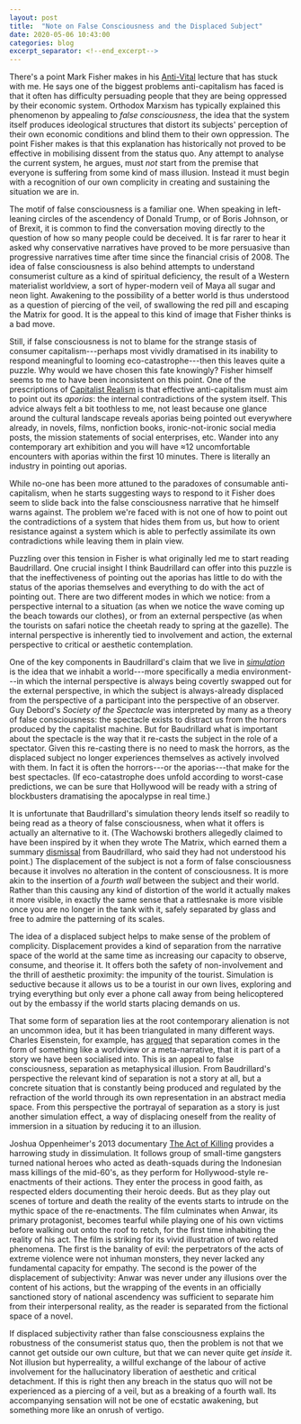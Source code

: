 ```yaml
---
layout: post
title:  "Note on False Consciousness and the Displaced Subject"
date: 2020-05-06 10:43:00
categories: blog
excerpt_separator: <!--end_excerpt-->
---
```


There's a point Mark Fisher makes in his [Anti-Vital](https://www.youtube.com/watch?v=LrKiScp_gog) lecture that has stuck with me. He says one of the biggest problems anti-capitalism has faced is that it often has difficulty persuading people that they are being oppressed by their economic system. Orthodox Marxism has typically explained this phenomenon by appealing to _false consciousness_, the idea that the system itself produces ideological structures that distort its subjects' perception of their own economic conditions and blind them to their own oppression. The point Fisher makes is that this explanation has historically not proved to be effective in mobilising dissent from the status quo. Any attempt to analyse the current system, he argues, must _not_ start from the premise that everyone is suffering from some kind of mass illusion. Instead it must begin with a recognition of our own complicity in creating and sustaining the situation we are in.

<!--end_excerpt-->

The motif of false consciousness is a familiar one. When speaking in left-leaning circles of the ascendency of Donald Trump, or of Boris Johnson, or of Brexit, it is common to find the conversation moving directly to the question of how so many people could be deceived. It is far rarer to hear it asked why conservative narratives have proved to be more persuasive than progressive narratives time after time since the financial crisis of 2008. The idea of false consciousness is also behind attempts to understand consumerist culture as a kind of spiritual deficiency, the result of a Western materialist worldview, a sort of hyper-modern veil of Maya all sugar and neon light. Awakening to the possibility of a better world is thus understood as a question of piercing of the veil, of swallowing the red pill and escaping the Matrix for good. It is the appeal to this kind of image that Fisher thinks is a bad move.

Still, if false consciousness is not to blame for the strange stasis of consumer capitalism---perhaps most vividly dramatised in its inability to respond meaningful to looming eco-catastrophe---then this leaves quite a puzzle. Why would we have chosen this fate knowingly? Fisher himself seems to me to have been inconsistent on this point. One of the prescriptions of [Capitalist Realism]({{site.baseurl}}/blog/2020/05/02/capitalist-realism.html) is that effective anti-capitalism must aim to point out its _aporias_: the internal contradictions of the system itself. This advice always felt a bit toothless to me, not least because one glance around the cultural landscape reveals aporias being pointed out everywhere already, in novels, films, nonfiction books, ironic-not-ironic social media posts, the mission statements of social enterprises, etc. Wander into any contemporary art exhibition and you will have ≈12 uncomfortable encounters with aporias within the first 10 minutes. There is literally an industry in pointing out aporias.

While no-one has been more attuned to the paradoxes of consumable anti-capitalism, when he starts suggesting ways to respond to it Fisher does seem to slide back into the false consciousness narrative that he himself warns against. The problem we're faced with is not one of how to point out the contradictions of a system that hides them from us, but how to orient resistance against a system which is able to perfectly assimilate its own contradictions while leaving them in plain view.

Puzzling over this tension in Fisher is what originally led me to start reading Baudrillard. One crucial insight I think Baudrillard can offer into this puzzle is that the ineffectiveness of pointing out the aporias has little to do with the status of the aporias themselves and everything to do with the act of pointing out. There are two different modes in which we notice: from a perspective internal to a situation (as when we notice the wave coming up the beach towards our clothes), or from an external perspective (as when the tourists on safari notice the cheetah ready to spring at the gazelle). The internal perspective is inherently tied to involvement and action, the external perspective to critical or aesthetic contemplation.

One of the key components in Baudrillard's claim that we live in [_simulation_]({{site.baseurl}}/assets/pdf/baudrillard-precession.pdf) is the idea that we inhabit a world---more specifically a media environment---in which the internal perspective is always being covertly swapped out for the external perspective, in which the subject is always-already displaced from the perspective of a participant into the perspective of an observer. Guy Debord's _Society of the Spectacle_ was interpreted by many as a theory of false consciousness: the spectacle exists to distract us from the horrors produced by the capitalist machine. But for Baudrillard what is important about the spectacle is the way that it re-casts the subject in the role of a spectator. Given this re-casting there is no need to mask the horrors, as the displaced subject no longer experiences themselves as actively involved with them. In fact it is often the horrors---or the aporias---that make for the best spectacles. (If eco-catastrophe does unfold according to worst-case predictions, we can be sure that Hollywood will be ready with a string of blockbusters dramatising the apocalypse in real time.)

It is unfortunate that Baudrillard's simulation theory lends itself so readily to being read as a theory of false consciousness, when what it offers is actually an alternative to it. (The Wachowski brothers allegedly claimed to have been inspired by it when they wrote The Matrix, which earned them a summary [dismissal](https://www.nytimes.com/2002/05/24/opinion/editorial-observer-a-french-philosopher-talks-back-to-hollywood-and-the-matrix.html) from Baudrillard, who said they had not understood his point.) The displacement of the subject is not a form of false consciousness because it involves no alteration in the content of consciousness. It is more akin to the insertion of a _fourth wall_ between the subject and their world. Rather than this causing any kind of distortion of the world it actually makes it more visible, in exactly the same sense that a rattlesnake is more visible once you are no longer in the tank with it, safely separated by glass and free to admire the patterning of its scales.

The idea of a displaced subject helps to make sense of the problem of complicity. Displacement provides a kind of separation from the narrative space of the world at the same time as increasing our capacity to observe, consume, and theorise it. It offers both the safety of non-involvement and the thrill of aesthetic proximity: the impunity of the tourist. Simulation is seductive because it allows us to be a tourist in our own lives, exploring and trying everything but only ever a phone call away from being helicoptered out by the embassy if the world starts placing demands on us.

That some form of separation lies at the root contemporary alienation is not an uncommon idea, but it has been triangulated in many different ways. Charles Eisenstein, for example, has [argued](https://charleseisenstein.org/books/the-more-beautiful-world-our-hearts-know-is-possible/eng/separation/) that separation comes in the form of something like a worldview or a meta-narrative, that it is part of a story we have been socialised into. This is an appeal to false consciousness, separation as metaphysical illusion. From Baudrillard's perspective the relevant kind of separation is not a story at all, but a concrete situation that is constantly being produced and regulated by the refraction of the world through its own representation in an abstract media space. From this perspective the portrayal of separation as a story is just another simulation effect, a way of displacing oneself from the reality of immersion in a situation by reducing it to an illusion.

Joshua Oppenheimer's 2013 documentary [The Act of Killing](https://www.youtube.com/watch?v=SD5oMxbMcHM) provides a harrowing study in dissimulation. It follows group of small-time gangsters turned national heroes who acted as death-squads during the Indonesian mass killings of the mid-60's, as they perform for Hollywood-style re-enactments of their actions. They enter the process in good faith, as respected elders documenting their heroic deeds. But as they play out scenes of torture and death the reality of the events starts to intrude on the mythic space of the re-enactments. The film culminates when Anwar, its primary protagonist, becomes tearful while playing one of his own victims before walking out onto the roof to retch, for the first time inhabiting the reality of his act. The film is striking for its vivid illustration of two related phenomena. The first is the banality of evil: the perpetrators of the acts of extreme violence were not inhuman monsters, they never lacked any fundamental capacity for empathy. The second is the power of the displacement of subjectivity: Anwar was never under any illusions over the content of his actions, but the wrapping of the events in an officially sanctioned story of national ascendency was sufficient to separate him from their interpersonal reality, as the reader is separated from the fictional space of a novel.

If displaced subjectivity rather than false consciousness explains the robustness of the consumerist status quo, then the problem is not that we cannot get outside our own culture, but that we can never quite get _inside_ it. Not illusion but hyperreality, a willful exchange of the labour of active involvement for the hallucinatory liberation of aesthetic and critical detachment. If this is right then any breach in the status quo will not be experienced as a piercing of a veil, but as a breaking of a fourth wall. Its accompanying sensation will not be one of ecstatic awakening, but something more like an onrush of vertigo.  
